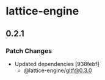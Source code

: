 # lattice-engine

## 0.2.1

### Patch Changes

- Updated dependencies [938febf]
  - @lattice-engine/gltf@0.3.0
